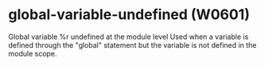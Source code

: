# global-variable-undefined (W0601)

Global variable %r undefined at the module level Used when a variable is
defined through the "global" statement but the variable is not defined
in the module scope.
